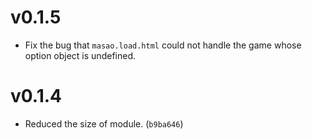 # v0.1.5
- Fix the bug that `masao.load.html` could not handle the game whose option object is undefined.

# v0.1.4
- Reduced the size of module. (`b9ba646`)
